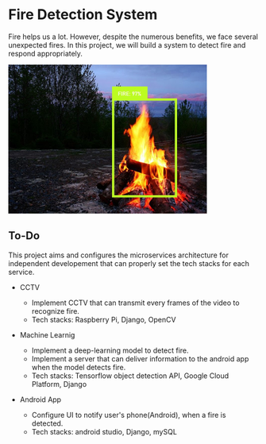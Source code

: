# Fire Detection System

Fire helps us a lot. However, despite the numerous benefits, we face several unexpected fires. In this project, we will build a system to detect fire and respond appropriately.



<img src="./fire.jpg" alt="fire" width="400" height="300">



## To-Do

This project aims and configures the microservices architecture for independent developement that can properly set the tech stacks for each service.

- CCTV
  - Implement CCTV that can transmit every frames of the video to recognize fire.
  - Tech stacks: Raspberry Pi, Django, OpenCV

- Machine Learnig
  - Implement a deep-learning model to detect fire.
  - Implement a server that can deliver information to the android app when the model detects fire.
  - Tech stacks: Tensorflow object detection API, Google Cloud Platform, Django
- Android App
  - Configure UI to notify user's phone(Android), when a fire is detected.
  - Tech stacks: android studio, Django, mySQL



